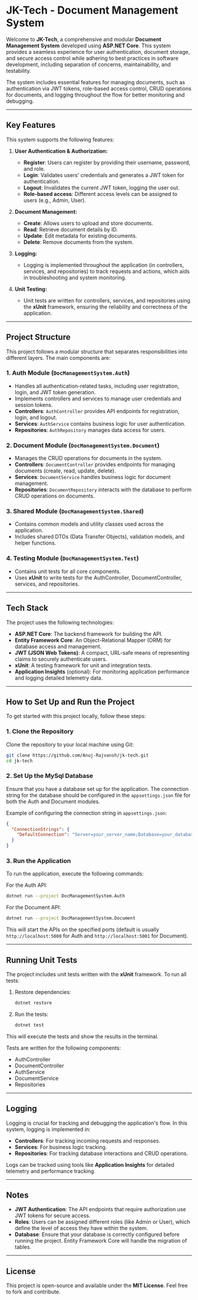 
# JK-Tech - Document Management System

Welcome to **JK-Tech**, a comprehensive and modular **Document Management System** developed using **ASP.NET Core**. This system provides a seamless experience for user authentication, document storage, and secure access control while adhering to best practices in software development, including separation of concerns, maintainability, and testability.

The system includes essential features for managing documents, such as authentication via JWT tokens, role-based access control, CRUD operations for documents, and logging throughout the flow for better monitoring and debugging.

---

## Key Features

This system supports the following features:

1. **User Authentication & Authorization:**
   - **Register**: Users can register by providing their username, password, and role.
   - **Login**: Validates users' credentials and generates a JWT token for authentication.
   - **Logout**: Invalidates the current JWT token, logging the user out.
   - **Role-based access**: Different access levels can be assigned to users (e.g., Admin, User).

2. **Document Management:**
   - **Create**: Allows users to upload and store documents.
   - **Read**: Retrieve document details by ID.
   - **Update**: Edit metadata for existing documents.
   - **Delete**: Remove documents from the system.

3. **Logging:**
   - Logging is implemented throughout the application (in controllers, services, and repositories) to track requests and actions, which aids in troubleshooting and system monitoring.

4. **Unit Testing:**
   - Unit tests are written for controllers, services, and repositories using the **xUnit** framework, ensuring the reliability and correctness of the application.

---

## Project Structure

This project follows a modular structure that separates responsibilities into different layers. The main components are:

### 1. **Auth Module** (`DocManagementSystem.Auth`)
   - Handles all authentication-related tasks, including user registration, login, and JWT token generation.
   - Implements controllers and services to manage user credentials and session tokens.
   - **Controllers**: `AuthController` provides API endpoints for registration, login, and logout.
   - **Services**: `AuthService` contains business logic for user authentication.
   - **Repositories**: `AuthRepository` manages data access for users.

### 2. **Document Module** (`DocManagementSystem.Document`)
   - Manages the CRUD operations for documents in the system.
   - **Controllers**: `DocumentController` provides endpoints for managing documents (create, read, update, delete).
   - **Services**: `DocumentService` handles business logic for document management.
   - **Repositories**: `DocumentRepository` interacts with the database to perform CRUD operations on documents.

### 3. **Shared Module** (`DocManagementSystem.Shared`)
   - Contains common models and utility classes used across the application.
   - Includes shared DTOs (Data Transfer Objects), validation models, and helper functions.

### 4. **Testing Module** (`DocManagementSystem.Test`)
   - Contains unit tests for all core components.
   - Uses **xUnit** to write tests for the AuthController, DocumentController, services, and repositories.

---

## Tech Stack

The project uses the following technologies:

- **ASP.NET Core**: The backend framework for building the API.
- **Entity Framework Core**: An Object-Relational Mapper (ORM) for database access and management.
- **JWT (JSON Web Tokens)**: A compact, URL-safe means of representing claims to securely authenticate users.
- **xUnit**: A testing framework for unit and integration tests.
- **Application Insights** (optional): For monitoring application performance and logging detailed telemetry data.

---

## How to Set Up and Run the Project

To get started with this project locally, follow these steps:

### 1. Clone the Repository

Clone the repository to your local machine using Git:

```bash
git clone https://github.com/Anuj-Rajvansh/jk-tech.git
cd jk-tech
```

### 2. Set Up the MySql Database

Ensure that you have a database set up for the application. The connection string for the database should be configured in the `appsettings.json` file for both the Auth and Document modules.

Example of configuring the connection string in `appsettings.json`:

```json
{
  "ConnectionStrings": {
    "DefaultConnection": "Server=your_server_name;Database=your_database_name;User Id=your_username;Password=your_password;"
  }
}
```

### 3. Run the Application

To run the application, execute the following commands:

For the Auth API:

```bash
dotnet run --project DocManagementSystem.Auth
```

For the Document API:

```bash
dotnet run --project DocManagementSystem.Document
```

This will start the APIs on the specified ports (default is usually `http://localhost:5000` for Auth and `http://localhost:5001` for Document).

---

## Running Unit Tests

The project includes unit tests written with the **xUnit** framework. To run all tests:

1. Restore dependencies:

   ```bash
   dotnet restore
   ```

2. Run the tests:

   ```bash
   dotnet test
   ```

This will execute the tests and show the results in the terminal.

Tests are written for the following components:

- AuthController
- DocumentController
- AuthService
- DocumentService
- Repositories

---

## Logging

Logging is crucial for tracking and debugging the application's flow. In this system, logging is implemented in:

- **Controllers**: For tracking incoming requests and responses.
- **Services**: For business logic tracking.
- **Repositories**: For tracking database interactions and CRUD operations.

Logs can be tracked using tools like **Application Insights** for detailed telemetry and performance tracking.

---

## Notes

- **JWT Authentication**: The API endpoints that require authorization use JWT tokens for secure access.
- **Roles**: Users can be assigned different roles (like Admin or User), which define the level of access they have within the system.
- **Database**: Ensure that your database is correctly configured before running the project. Entity Framework Core will handle the migration of tables.

---

## License

This project is open-source and available under the **MIT License**. Feel free to fork and contribute.

